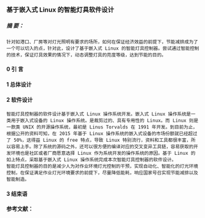 ### 基于嵌入式 Linux 的智能灯具软件设计


##### 摘 要：
    针对如港口、厂房等对灯光照明有要求的场所，如何在保证经济效益的前提下，节能减排成为了一个可以切入的点，针对此，设计了基于嵌入式 Linux 的智能灯具控制器。尝试通过智能控制的技术，保证灯具效果的情况下，动态调整灯具的亮度等级，达到节能的目的。
#### 0 引 言

#### 1 总体设计


#### 2 软件设计
    智能灯具控制器的软件设计基于嵌入式 Linux 操作系统开发。嵌入式 Linux 操作系统是一类用于嵌入式设备的 Linux 操作系统。是裁剪过的、具有专用性的 Linux。而 Linux 则是一款类 UNIX 的开源操作系统，最初是 Linus Torvalds 在 1991 年开发。到目前为止， 根据公开的资料可知，在 2015 年基于 Linux 操作系统的嵌入式设备的市场份额就已经超过了 50%，这得益 Linux 的 free 特点，导致 Linux 特别流行，资料和工具都很丰富，所以容易上手。除了系统的源码之外，还可以很方便的编译对应的交叉变异工具链，容易获取的开发环境也是社区或者厂商愿意选择 Linux 作为系统开发的操作系统的原因。基于 Linux 的如上特点，采取基于嵌入式 Linux 操作系统完成本次智能灯具控制器的软件设计。
	智能灯具控制器的目的是减少人为对作业环境灯光控制的干预，实现自动化、智能化的灯光环境控制，在保证满足作业灯光环境要求的前提下，尽量降低能耗，响应国家号召实现节能减排以及智能制造。


#### 3 结束语


#### 参考文献：

